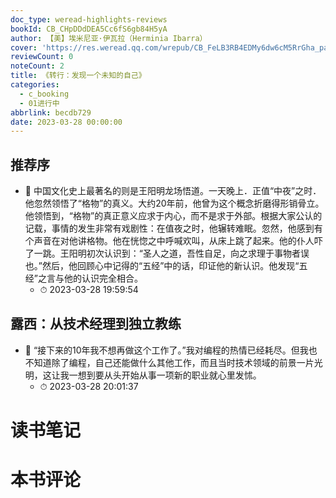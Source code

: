 ```yaml
---
doc_type: weread-highlights-reviews
bookId: CB_CHpDDdDEA5Cc6fS6gb84H5yA
author: 【美】埃米尼亚·伊瓦拉（Herminia Ibarra）
cover: 'https://res.weread.qq.com/wrepub/CB_FeLB3RB4EDMy6dw6cM5RrGha_parsecover'
reviewCount: 0
noteCount: 2
title: 《转行：发现一个未知的自己》
categories:
  - c_booking
  - 01进行中
abbrlink: becdb729
date: 2023-03-28 00:00:00
---
```



## 推荐序


- 📌 中国文化史上最著名的则是王阳明龙场悟道。一天晚上．正值“中夜”之时．他忽然领悟了“格物”的真义。大约20年前，他曾为这个概念折磨得形销骨立。他领悟到，“格物”的真正意义应求于内心，而不是求于外部。根据大家公认的记载，事情的发生非常有戏剧性：在值夜之时，他辗转难眠。忽然，他感到有个声音在对他讲格物。他在恍惚之中呼喊欢叫，从床上跳了起来。他的仆人吓了一跳。王阳明初次认识到：“圣人之道，吾性自足，向之求理于事物者误也。”然后，他回顾心中记得的“五经”中的话，印证他的新认识。他发现“五经”之言与他的认识完全相合。 
    - ⏱ 2023-03-28 19:59:54 
## 露西：从技术经理到独立教练


- 📌 “接下来的10年我不想再做这个工作了。”我对编程的热情已经耗尽。但我也不知道除了编程，自己还能做什么其他工作，而且当时技术领域的前景一片光明，这让我一想到要从头开始从事一项新的职业就心里发怵。 
    - ⏱ 2023-03-28 20:01:37 

# 读书笔记


# 本书评论

